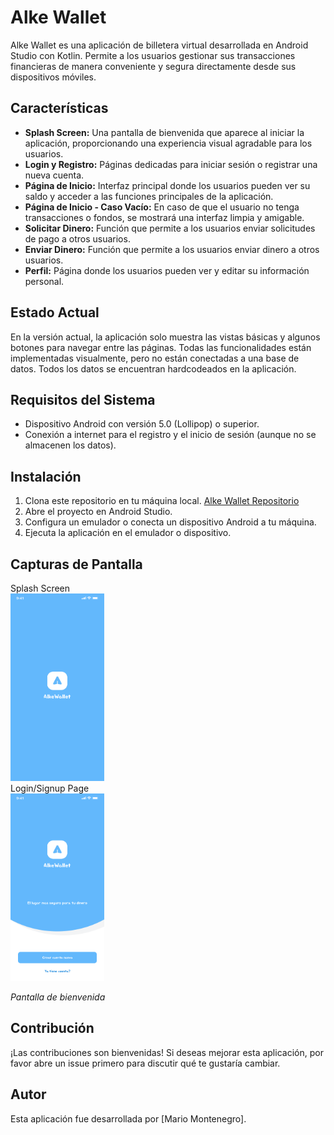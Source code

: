 # Alke Wallet

Alke Wallet es una aplicación de billetera virtual desarrollada en Android Studio con Kotlin.
Permite a los usuarios gestionar sus transacciones financieras de manera conveniente y segura
directamente desde sus dispositivos móviles.

## Características

- **Splash Screen:** Una pantalla de bienvenida que aparece al iniciar la aplicación, proporcionando
  una experiencia visual agradable para los usuarios.
- **Login y Registro:** Páginas dedicadas para iniciar sesión o registrar una nueva cuenta.
- **Página de Inicio:** Interfaz principal donde los usuarios pueden ver su saldo y acceder a las
  funciones principales de la aplicación.
- **Página de Inicio - Caso Vacío:** En caso de que el usuario no tenga transacciones o fondos, se
  mostrará una interfaz limpia y amigable.
- **Solicitar Dinero:** Función que permite a los usuarios enviar solicitudes de pago a otros
  usuarios.
- **Enviar Dinero:** Función que permite a los usuarios enviar dinero a otros usuarios.
- **Perfil:** Página donde los usuarios pueden ver y editar su información personal.

## Estado Actual

En la versión actual, la aplicación solo muestra las vistas básicas y algunos botones para navegar
entre las páginas. Todas las funcionalidades están implementadas visualmente, pero no están
conectadas a una base de datos. Todos los datos se encuentran hardcodeados en la aplicación.

## Requisitos del Sistema

- Dispositivo Android con versión 5.0 (Lollipop) o superior.
- Conexión a internet para el registro y el inicio de sesión (aunque no se almacenen los datos).

## Instalación

1. Clona este repositorio en tu máquina local.
   [Alke Wallet Repositorio](https://github.com/krakerbrain/AndroidAlkeWallet.git)
2. Abre el proyecto en Android Studio.
3. Configura un emulador o conecta un dispositivo Android a tu máquina.
4. Ejecuta la aplicación en el emulador o dispositivo.

## Capturas de Pantalla

<div style="display: inline-block">
  <div >
    <figcaption>Splash Screen</figcaption>
    <img src="screenshots/splash_screen.png" alt="Splash Screen" width="150" height="300" />
  </div>

  <div>
    <figcaption>Login/Signup Page</figcaption>
    <img src="screenshots/login_signup_page.png" alt="Login/Signup Page" width="150" height="300" />
  </div>
</div>

*Pantalla de bienvenida*

## Contribución

¡Las contribuciones son bienvenidas! Si deseas mejorar esta aplicación, por favor abre un issue
primero para discutir qué te gustaría cambiar.

## Autor

Esta aplicación fue desarrollada por [Mario Montenegro].


